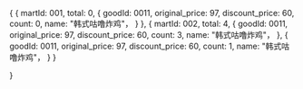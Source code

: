 

<!-- 购物车状态vuex -->

{
  {
    martId: 001,
    total: 0,
    {
      goodId: 0011,
      original_price: 97,
      discount_price: 60,
      count: 0,
      name: "韩式咕噜炸鸡"，
    }
  },
  {
    martId: 002,
    total: 4,
    {
      goodId: 0011,
      original_price: 97,
      discount_price: 60,
      count: 3,
      name: "韩式咕噜炸鸡"，
    },
    {
      goodId: 0011,
      original_price: 97,
      discount_price: 60,
      count: 1,
      name: "韩式咕噜炸鸡"，
    }
  }
  
  
}